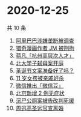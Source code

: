 # 2020-12-25

共 10 条

<!-- BEGIN -->
<!-- 最后更新时间 Fri Dec 25 2020 07:13:12 GMT+0800 (CST) -->
1. [阿里巴巴涉嫌垄断被调查](https://www.zhihu.com/search?q=阿里巴巴)
1. [猎奇漫画作者 JM 被刑拘](https://www.zhihu.com/search?q=jm帝国漫画)
1. [蒋凡「杭州高层次人才」](https://www.zhihu.com/search?q=蒋凡)
1. [北大学子弑母案开庭](https://www.zhihu.com/search?q=北大弑母案)
1. [圣诞节文案准备好了吗？](https://www.zhihu.com/search?q=圣诞节祝福)
1. [11 岁女孩被亲戚奸杀](https://www.zhihu.com/search?q=女孩被亲戚奸杀)
1. [微信推出「微信豆」](https://www.zhihu.com/search?q=微信豆)
1. [北京新增 2 例无症状](https://www.zhihu.com/search?q=北京疫情)
1. [沉尸公厕案被告改判死缓](https://www.zhihu.com/search?q=沉尸公厕案)
1. [周迅高圣远官宣离婚](https://www.zhihu.com/search?q=周迅高圣远)
<!-- END -->
